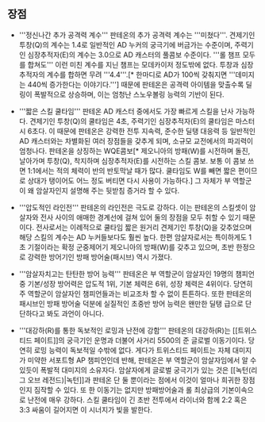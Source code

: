 장점
----

 * '''정신나간 추가 공격력 계수'''
 판테온의 추가 공격력 계수는 '''미쳤다'''. 견제기인 투창(Q)의 계수는 1.4로 일반적인 AD 누커의 궁극기에 버금가는 수준이며, 주력기인 심장추적자(E)의 계수는 3.0으로 AD 캐스터의 풀콤보 수준이다. '''롤 챔프 모두를 합쳐도''' 이런 미친 계수를 지닌 챔프는 모데카이저 정도밖에 없다. 투창과 심장 추적자의 계수를 합하면 무려 '''4.4'''.[* 한마디로 AD가 100씩 갖춰지면 '''데미지는 440씩 증가한다는 이야기다.'''] 때문에 판테온은 공격력 아이템을 맞출수록 딜링이 폭발적으로 상승하며, 이는 엄청난 스노우볼링 능력의 기반이 된다. 

 * '''짧은 스킬 쿨타임'''
 판테온 AD 캐스터 중에서도 가장 빠르게 스킬을 난사 가능하다. 견제기인 투창(Q)의 쿨타임은 4초, 주력기인 심장추적자(E)의 쿨타임은 마스터 시 6초다. 이 때문에 판테온은 강력한 전투 지속력, 준수한 딜탱 대응력 등 일반적인 AD 캐스터와는 차별화된 여러 장점들을 갖추게 되며, 소규모 교전에서의 파괴력이 엄청나다. 판테온을 상징하는 WQE콤보[* 제오니아의 방패(W)를 시전하며 돌진, 날아가며 투창(Q), 착지하며 심장추적자(E)를 시전하는 스킬 콤보. 보통 이 콤보 쓰면 1:1에서는 적의 체력이 반의 반토막날 때가 많다. 쿨타임도 W를 빼면 짧은 편이므로 상대가 탱이어도 어느 정도 버티면 다시 사용이 가능하다.] 그 자체가 부 역할군이 왜 암살자인지 설명해 주는 뒷받침 증거라 할 수 있다.

 * '''압도적인 라인전'''
 판테온의 라인전은 극도로 강하다. 이는 판테온의 스킬셋이 암살자와 전사 사이의 애매한 경계선에 걸쳐 있어 둘의 장점을 모두 취할 수 있기 때문이다. 전사로서는 이례적으로 쿨타임 짧은 원거리 견제기인 투창(Q)을 갖추었으며 해당 스킬의 계수는 AD 누커들보다도 훨씬 높다. 한편 암살자로서는 특이하게도 1초 기절이라는 확정 군중제어기 제오니아의 방패(W)를 갖추고 있으며, 초반 한정으로 강력한 방어기인 방패 방어술(패시브) 역시 가졌다. 

 * '''암살자치고는 탄탄한 방어 능력'''
 판테온은 부 역할군이 암살자인 19명의 챔피언 중 기본/성장 방어력은 압도적 1위, 기본 체력은 6위, 성장 체력은 4위이다. 당연히 주 역할군이 암살자인 챔피언들과는 비교조차 할 수 없이 튼튼하다. 또한 판테온의 패시브인 방패 방어술 덕분에 실질적인 초중반 방어 능력은 왠만한 딜탱 급으로 단단하다고 봐도 과언이 아니다.

 * '''대강하(R)를 통한 독보적인 로밍과 난전에 강함'''
 판테온의 대강하(R)는 [[트위스티드 페이트]]의 궁극기인 운명과 더불어 사거리 5500의 준 글로벌 이동기이다. 당연히 로밍 능력이 독보적일 수밖에 없다. 게다가 트위스티드 페이트는 자체 대미지가 미약한 서포트형 AP 챔피언인데 반해, 판테온은 부 역할군이 암살자임에서 알 수 있듯이 폭발적 대미지의 소유자다. 암살자에게 글로벌 궁극기가 있는 것은 [[녹턴(리그 오브 레전드)|녹턴]]과 판테온 단 둘 뿐이라는 점에서 이것이 얼마나 희귀한 장점인지 짐작할 수 있다. 또 한 이동기는 없지만 방패방어술과 롤 최상급의 기본이속으로 난전에 매우 강하다. 스킬 쿨타임이 긴 초반 전투에서 라이너와 함께 2:2 혹은 3:3 싸움이 길어지면 이 시너지가 빛을 발한다.

